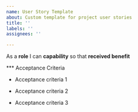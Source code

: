 ```yaml
---
name: User Story Template
about: Custom template for project user stories
title: ''
labels: ''
assignees: ''

---
```


As a **role** I can **capability** so that **received benefit**

*** Acceptance Criteria

- Acceptance criteria 1

- Acceptance criteria 2

- Acceptance criteria 3
